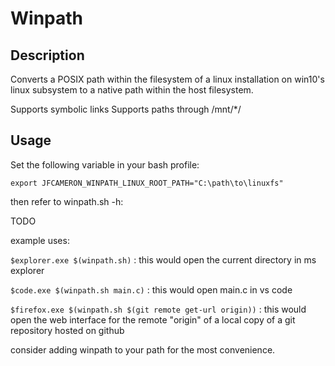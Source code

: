 # Winpath

## Description
Converts a POSIX path within the filesystem of a linux installation on win10's linux subsystem to a native path within the host filesystem.

Supports symbolic links
Supports paths through /mnt/*/

## Usage
Set the following variable in your bash profile:

    export JFCAMERON_WINPATH_LINUX_ROOT_PATH="C:\path\to\linuxfs"

then refer to winpath.sh -h:

TODO

example uses:

`$explorer.exe $(winpath.sh)` : this would open the current directory in ms explorer

`$code.exe $(winpath.sh main.c)` : this would open main.c in vs code

`$firefox.exe $(winpath.sh $(git remote get-url origin))` : this would open the web interface for the remote "origin" of a local copy of a git repository hosted on github

consider adding winpath to your path for the most convenience.

